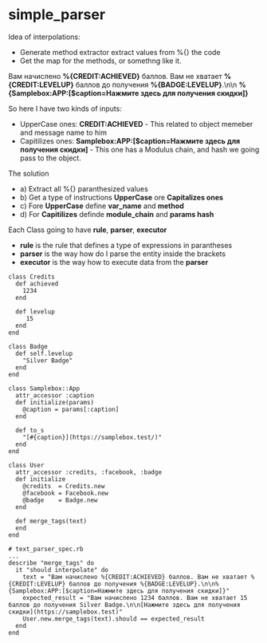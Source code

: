 # simple_parser

Idea of interpolations:

- Generate method extractor extract values from %{} the code
- Get the map for the methods, or somethng like it.

Вам начислено **%{CREDIT:ACHIEVED}** баллов. Вам не хватает **%{CREDIT:LEVELUP}** баллов до получения **%{BADGE:LEVELUP}**.\n\n
**%{Samplebox:APP:[$caption=Нажмите здесь для получения скидки]}**

So here I have two kinds of inputs:

- UpperCase ones: **CREDIT:ACHIEVED** - This related to object memeber and message name to him
- Capitilizes ones: **Samplebox:APP:[$caption=Нажмите здесь для получения скидки]** - This one has a Modulus chain, and hash we going pass to the object.

The solution

 - a) Extract all %{} paranthesized values
 - b) Get a type of instructions **UpperCase** ore **Capitalizes ones**
 - c) Fore **UpperCase** define **var_name** and **method** 
 - d) For **Capitilizes** definde **module_chain** and **params hash** 

 Each Class going to have **rule**, **parser**, **executor**

- **rule** is the rule that defines a type of expressions in parantheses
- **parser** is the way how do I parse the entity inside the brackets
- **executor** is the  way how to execute data from the **parser**




```
class Credits
  def achieved
    1234
  end

  def levelup
     15
  end
end

class Badge
  def self.levelup
    "Silver Badge"
  end
end

class Samplebox::App
  attr_accessor :caption
  def initialize(params)
    @caption = params[:caption]
  end

  def to_s
    "[#{caption}](https://samplebox.test/)"
  end
end

class User
  attr_accessor :credits, :facebook, :badge
  def initialize
    @credits  = Credits.new
    @facebook = Facebook.new
    @badge    = Badge.new
  end

  def merge_tags(text)
  end
end

# text_parser_spec.rb
...
describe "merge_tags" do
  it "should interpolate" do
    text = "Вам начислено %{CREDIT:ACHIEVED} баллов. Вам не хватает %{CREDIT:LEVELUP} баллов до получения %{BADGE:LEVELUP}.\n\n%{Samplebox:APP:[$caption=Нажмите здесь для получения скидки]}"
    expected_result = "Вам начислено 1234 баллов. Вам не хватает 15 баллов до получения Silver Badge.\n\n[Нажмите здесь для получения скидки](https://samplebox.test)"
    User.new.merge_tags(text).should == expected_result
  end
end
```